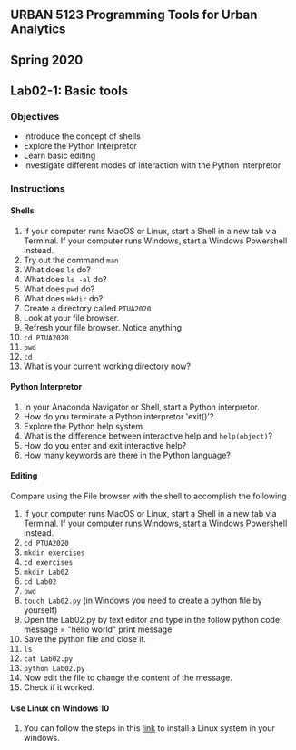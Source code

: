 ## URBAN 5123 Programming Tools for Urban Analytics
## Spring 2020
## Lab02-1: Basic tools

### Objectives

 - Introduce the concept of shells
 - Explore the Python Interpretor
 - Learn basic editing
 - Investigate different modes of interaction with the Python interpretor

### Instructions

#### Shells

 1. If your computer runs MacOS or Linux, start a Shell in a new tab via Terminal. If your computer runs Windows, start a Windows Powershell instead. 
 2. Try out the command `man`
 3. What does `ls` do?
 4. What does `ls -al` do?
 5. What does `pwd` do?
 6. What does `mkdir` do?
 7. Create a directory called `PTUA2020`
 8. Look at your file browser.
 9. Refresh your file browser. Notice anything
 10. `cd PTUA2020`
 11. `pwd`
 12. `cd`
 13. What is your current working directory now?


#### Python Interpretor

 1. In your Anaconda Navigator or Shell, start a Python interpretor.
 2. How do you terminate a Python interpretor 'exit()'?
 3. Explore the Python help system
 4. What is the difference between interactive help and `help(object)`?
 5. How do you enter and exit interactive help?
 6. How many keywords are there in the Python language?

#### Editing

Compare using the File browser with the shell to accomplish the following

 1. If your computer runs MacOS or Linux, start a Shell in a new tab via Terminal. If your computer runs Windows, start a Windows Powershell instead.
 2. `cd PTUA2020`
 3. `mkdir exercises`
 4. `cd exercises`
 5. `mkdir Lab02`
 6. `cd Lab02`
 7. `pwd`
 8. `touch Lab02.py` (in Windows you need to create a python file by yourself)
 9. Open the Lab02.py by text editor and type in the follow python code: 
      message = "hello world"
      print message
 10. Save the python file and close it. 
 11. `ls`
 12. `cat Lab02.py`
 13. `python Lab02.py`
 14. Now edit the file to change the content of the message.
 15. Check if it worked.

#### Use Linux on Windows 10
  1. You can follow the steps in this [link][bash] to install a Linux system in your windows.  

[bash]: https://www.howtogeek.com/265900/everything-you-can-do-with-windows-10s-new-bash-shell/